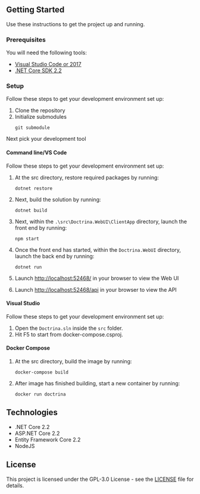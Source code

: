 ## Getting Started
Use these instructions to get the project up and running.

### Prerequisites
You will need the following tools:

* [Visual Studio Code or 2017](https://www.visualstudio.com/downloads/)
* [.NET Core SDK 2.2](https://www.microsoft.com/net/download/dotnet-core/2.2)

### Setup
Follow these steps to get your development environment set up:

  1. Clone the repository
  2. Initialize submodules
      ```
      git submodule
      ```

Next pick your development tool

#### Command line/VS Code
Follow these steps to get your development environment set up:

  1. At the src directory, restore required packages by running:
     ```
     dotnet restore
     ```
  2. Next, build the solution by running:
     ```
     dotnet build
     ```
  3. Next, within the `.\src\Doctrina.WebUI\ClientApp` directory, launch the front end by running:
     ```
     npm start
     ```
  4. Once the front end has started, within the `Doctrina.WebUI` directory, launch the back end by running:
     ```
	 dotnet run
	 ```
  5. Launch [http://localhost:52468/](http://localhost:52468/) in your browser to view the Web UI

  6. Launch [http://localhost:52468/api](http://localhost:52468/xapi) in your browser to view the API

#### Visual Studio
Follow these steps to get your development environment set up:
1. Open the `Doctrina.sln` inside the `src` folder.
2. Hit F5 to start from docker-compose.csproj.

#### Docker Compose

1. At the src directory, build the image by running:
   ```
   docker-compose build
   ```
2. After image has finished building, start a new container by running:
   ```
   docker run doctrina
   ```


## Technologies
* .NET Core 2.2
* ASP.NET Core 2.2
* Entity Framework Core 2.2
* NodeJS

## License
This project is licensed under the GPL-3.0 License - see the [LICENSE](https://github.com/bitflipping-solutions/doctrina-lrs/blob/develop/LICENSE) file for details.